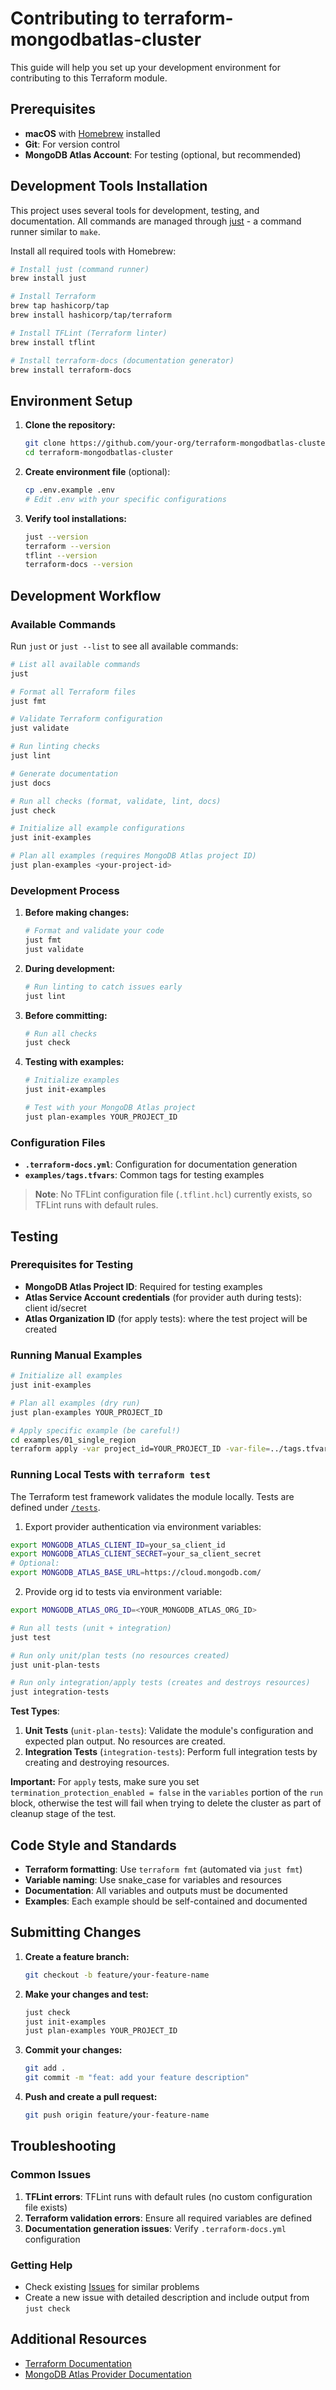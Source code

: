# Contributing to terraform-mongodbatlas-cluster

This guide will help you set up your development environment for contributing to this Terraform module.

## Prerequisites

- **macOS** with [Homebrew](https://brew.sh/) installed
- **Git**: For version control
- **MongoDB Atlas Account**: For testing (optional, but recommended)

## Development Tools Installation

This project uses several tools for development, testing, and documentation. All commands are managed through [just](https://just.systems/) - a command runner similar to `make`.

Install all required tools with Homebrew:

```bash
# Install just (command runner)
brew install just

# Install Terraform
brew tap hashicorp/tap
brew install hashicorp/tap/terraform

# Install TFLint (Terraform linter)
brew install tflint

# Install terraform-docs (documentation generator)
brew install terraform-docs
```

## Environment Setup

1. **Clone the repository:**
   ```bash
   git clone https://github.com/your-org/terraform-mongodbatlas-cluster.git
   cd terraform-mongodbatlas-cluster
   ```

2. **Create environment file** (optional):
   ```bash
   cp .env.example .env
   # Edit .env with your specific configurations
   ```

3. **Verify tool installations:**
   ```bash
   just --version
   terraform --version
   tflint --version
   terraform-docs --version
   ```

## Development Workflow

### Available Commands

Run `just` or `just --list` to see all available commands:

```bash
# List all available commands
just

# Format all Terraform files
just fmt

# Validate Terraform configuration
just validate

# Run linting checks
just lint

# Generate documentation
just docs

# Run all checks (format, validate, lint, docs)
just check

# Initialize all example configurations
just init-examples

# Plan all examples (requires MongoDB Atlas project ID)
just plan-examples <your-project-id>
```

### Development Process

1. **Before making changes:**
   ```bash
   # Format and validate your code
   just fmt
   just validate
   ```

2. **During development:**
   ```bash
   # Run linting to catch issues early
   just lint
   ```

3. **Before committing:**
   ```bash
   # Run all checks
   just check
   ```

4. **Testing with examples:**
   ```bash
   # Initialize examples
   just init-examples
   
   # Test with your MongoDB Atlas project
   just plan-examples YOUR_PROJECT_ID
   ```

### Configuration Files

- **`.terraform-docs.yml`**: Configuration for documentation generation
- **`examples/tags.tfvars`**: Common tags for testing examples

> **Note**: No TFLint configuration file (`.tflint.hcl`) currently exists, so TFLint runs with default rules.

## Testing

### Prerequisites for Testing

- **MongoDB Atlas Project ID**: Required for testing examples
- **Atlas Service Account credentials** (for provider auth during tests): client id/secret
- **Atlas Organization ID** (for apply tests): where the test project will be created

### Running Manual Examples

```bash
# Initialize all examples
just init-examples

# Plan all examples (dry run)
just plan-examples YOUR_PROJECT_ID

# Apply specific example (be careful!)
cd examples/01_single_region
terraform apply -var project_id=YOUR_PROJECT_ID -var-file=../tags.tfvars
```

### Running Local Tests with `terraform test`

The Terraform test framework validates the module locally. Tests are defined under [`/tests`](./tests).

1. Export provider authentication via environment variables:

```bash
export MONGODB_ATLAS_CLIENT_ID=your_sa_client_id
export MONGODB_ATLAS_CLIENT_SECRET=your_sa_client_secret
# Optional:
export MONGODB_ATLAS_BASE_URL=https://cloud.mongodb.com/
```

2. Provide org id to tests via environment variable:

```bash
export MONGODB_ATLAS_ORG_ID=<YOUR_MONGODB_ATLAS_ORG_ID>

# Run all tests (unit + integration)
just test

# Run only unit/plan tests (no resources created)
just unit-plan-tests

# Run only integration/apply tests (creates and destroys resources)
just integration-tests
```

**Test Types**:

1. **Unit Tests** (`unit-plan-tests`): Validate the module's configuration and expected plan output. No resources are created.
2. **Integration Tests** (`integration-tests`): Perform full integration tests by creating and destroying resources.

**Important:** For `apply` tests, make sure you set `termination_protection_enabled = false` in the `variables` portion of the `run` block, otherwise the test will fail when trying to delete the cluster as part of cleanup stage of the test.

## Code Style and Standards

- **Terraform formatting**: Use `terraform fmt` (automated via `just fmt`)
- **Variable naming**: Use snake_case for variables and resources
- **Documentation**: All variables and outputs must be documented
- **Examples**: Each example should be self-contained and documented

## Submitting Changes

1. **Create a feature branch:**
   ```bash
   git checkout -b feature/your-feature-name
   ```

2. **Make your changes and test:**
   ```bash
   just check
   just init-examples
   just plan-examples YOUR_PROJECT_ID
   ```

3. **Commit your changes:**
   ```bash
   git add .
   git commit -m "feat: add your feature description"
   ```

4. **Push and create a pull request:**
   ```bash
   git push origin feature/your-feature-name
   ```

## Troubleshooting

### Common Issues

1. **TFLint errors**: TFLint runs with default rules (no custom configuration file exists)
2. **Terraform validation errors**: Ensure all required variables are defined
3. **Documentation generation issues**: Verify `.terraform-docs.yml` configuration

### Getting Help

- Check existing [Issues](../../issues) for similar problems
- Create a new issue with detailed description and include output from `just check`

## Additional Resources

- [Terraform Documentation](https://www.terraform.io/docs)
- [MongoDB Atlas Provider Documentation](https://registry.terraform.io/providers/mongodb/mongodbatlas/latest/docs)
